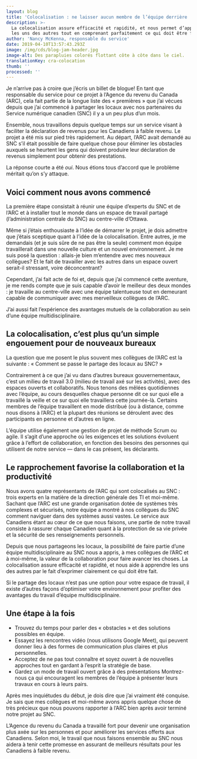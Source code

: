 ```yaml
---
layout: blog
title: 'Colocalisation : ne laisser aucun membre de l’équipe derrière '
description: >-
  La colocalisation assure efficacité et rapidité, et nous permet d’apprendre
  les uns des autres tout en comprenant parfaitement ce qui doit être fait.
author: 'Nancy McKenna, responsable du service'
date: 2019-04-10T13:57:43.293Z
image: /img/cds/blog-jam-header.jpg
image-alt: Des parapluies colorés flottant côte à côte dans le ciel.
translationKey: cra-colocation
thumb: ''
processed: ''
---
```

Je n’arrive pas à croire que j’écris un billet de blogue! En tant que responsable du service pour ce projet à l’Agence du revenu du Canada (ARC), cela fait partie de la longue liste des « premières » que j’ai vécues depuis que j’ai commencé à partager les locaux avec nos partenaires du Service numérique canadien (SNC) il y a un peu plus d’un mois. 

Ensemble, nous travaillons depuis quelque temps sur un service visant à faciliter la déclaration de revenus pour les Canadiens à faible revenu. Le projet a été mis sur pied très rapidement. Au départ, l’ARC avait demandé au SNC s’il était possible de faire quelque chose pour éliminer les obstacles auxquels se heurtent les gens qui doivent produire leur déclaration de revenus simplement pour obtenir des prestations.  

La réponse courte a été *oui*. Nous étions tous d’accord que le problème méritait qu’on s’y attaque.  

## Voici comment nous avons commencé

La première étape consistait à réunir une équipe d’experts du SNC et de l’ARC et à installer tout le monde dans un espace de travail partagé (l’administration centrale du SNC) au centre-ville d’Ottawa. 

Même si j’étais enthousiaste à l’idée de démarrer le projet, je dois admettre que j’étais sceptique quant à l’idée de la colocalisation. Entre autres, je me demandais (et je suis sûre de ne pas être la seule) comment mon équipe travaillerait dans une nouvelle culture et un nouvel environnement. Je me suis posé la question : allais-je bien m’entendre avec mes nouveaux collègues? Et le fait de travailler avec les autres dans un espace ouvert serait-il stressant, voire déconcentrant? 

Cependant, j’ai fait acte de foi et, depuis que j’ai commencé cette aventure, je me rends compte que je suis capable d’avoir le meilleur des deux mondes : je travaille au centre-ville avec une équipe talentueuse tout en demeurant capable de communiquer avec mes merveilleux collègues de l’ARC. 

J’ai aussi fait l’expérience des avantages mutuels de la collaboration au sein d’une équipe multidisciplinaire.  

## La colocalisation, c’est plus qu’un simple engouement pour de nouveaux bureaux

La question que me posent le plus souvent mes collègues de l’ARC est la suivante : « Comment se passe le partage des locaux au SNC? »

Contrairement à ce que j’ai vu dans d’autres bureaux gouvernementaux, c’est un milieu de travail 3.0 (milieu de travail axé sur les activités), avec des espaces ouverts et collaboratifs. Nous tenons des mêlées quotidiennes avec l’équipe, au cours desquelles chaque personne dit ce sur quoi elle a travaillé la veille et ce sur quoi elle travaillera cette journée-là. Certains membres de l’équipe travaillent en mode distribué (ou à distance, comme nous disons à l’ARC) et la plupart des réunions se déroulent avec des participants en personne et d’autres en ligne. 

L’équipe utilise également une gestion de projet de méthode Scrum ou agile. Il s’agit d’une approche où les exigences et les solutions évoluent grâce à l’effort de collaboration, en fonction des besoins des personnes qui utilisent de notre service — dans le cas présent, les déclarants. 

## Le rapprochement favorise la collaboration et la productivité

Nous avons quatre représentants de l’ARC qui sont colocalisés au SNC : trois experts en la matière de la direction générale des TI et moi-même. Sachant que l’ARC est une grande organisation dotée de systèmes très complexes et sécurisés, notre équipe a montré à nos collègues du SNC comment naviguer dans des systèmes aussi vastes. Le service aux Canadiens étant au cœur de ce que nous faisons, une partie de notre travail consiste à rassurer chaque Canadien quant à la protection de sa vie privée et la sécurité de ses renseignements personnels.

Depuis que nous partageons les locaux, la possibilité de faire partie d’une équipe multidisciplinaire au SNC nous a appris, à mes collègues de l’ARC et à moi-même, la valeur de la collaboration pour faire avancer les choses. La colocalisation assure efficacité et rapidité, et nous aide à apprendre les uns des autres par le fait d’exprimer clairement ce qui doit être fait.  

Si le partage des locaux n’est pas une option pour votre espace de travail, il existe d’autres façons d’optimiser votre environnement pour profiter des avantages du travail d’équipe multidisciplinaire. 

## Une étape à la fois
* Trouvez du temps pour parler des « obstacles » et des solutions possibles en équipe.
* Essayez les rencontres vidéo (nous utilisons Google Meet), qui peuvent donner lieu à des formes de communication plus claires et plus personnelles. 
* Acceptez de ne pas tout connaître et soyez ouvert à de nouvelles approches tout en gardant à l’esprit la stratégie de base. 
* Gardez un mode de travail ouvert grâce à des présentations Montrez-nous ça qui encouragent les membres de l’équipe à présenter leurs travaux en cours à leurs pairs.

Après mes inquiétudes du début, je dois dire que j’ai vraiment été conquise. Je sais que mes collègues et moi-même avons appris quelque chose de très précieux que nous pouvons rapporter à l’ARC bien après avoir terminé notre projet au SNC.

L’Agence du revenu du Canada a travaillé fort pour devenir une organisation plus axée sur les personnes et pour améliorer les services offerts aux Canadiens. Selon moi, le travail que nous faisons ensemble au SNC nous aidera à tenir cette promesse en assurant de meilleurs résultats pour les Canadiens à faible revenu.
